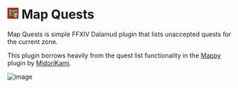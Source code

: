 # <img src="MapQuests/Icon.png" width="25" /> Map Quests

Map Quests is simple FFXIV Dalamud plugin that lists unaccepted quests for the current zone.

This plugin borrows heavily from the quest list functionality in the [Mappy](https://github.com/MidoriKami/Mappy) plugin by [MidoriKami](https://github.com/MidoriKami).

![image](https://github.com/user-attachments/assets/788be4af-311c-42d9-89b1-246919587c5f)
